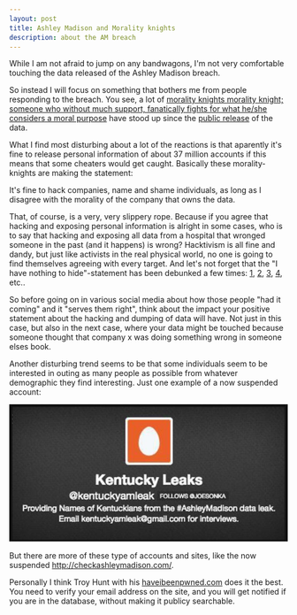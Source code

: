 ```yaml
---
layout: post
title: Ashley Madison and Morality knights
description: about the AM breach
---
```

While I am not afraid to jump on any bandwagons, I'm not very comfortable touching the data released of the Ashley Madison breach.

So instead I will focus on something that bothers me from people responding to the breach. You see, a lot of <a href="#" class="info">morality knights <span>morality knight; someone who without much support, fanatically fights for what he/she considers a moral purpose</span></a> have stood up since the <a href="http://www.wired.com/2015/08/happened-hackers-posted-stolen-ashley-madison-data/" target="_blank">public release</a> of the data.

What I find most disturbing about a lot of the reactions is that aparently it's fine to release personal information of about 37 million accounts if this means that some cheaters would get caught. Basically these morality-knights are making the statement:

<p class="message">
It's fine to hack companies, name and shame individuals, as long as I disagree with the morality of the company that owns the data.
</p>

That, of course, is a very, very slippery rope. Because if you agree that hacking and exposing personal information is alright in some cases, who is to say that hacking and exposing all data from a hospital that wronged someone in the past (and it happens) is wrong? Hacktivism is all fine and dandy, but just like activists in the real physical world, no one is going to find themselves agreeing with every target. And let's not forget that the "I have nothing to hide"-statement has been debunked a few times: <a href="http://papers.ssrn.com/sol3/papers.cfm?abstract_id=998565" target="_blank">1</a>, <a href="http://www.wired.com/2013/06/why-i-have-nothing-to-hide-is-the-wrong-way-to-think-about-surveillance/" target="_blank">2</a>, <a href="https://www.plpeeters.com/blog/en/post/128-everyone-has-something-to-hide" target="_blank">3</a>, <a href="http://www.thoughtcrime.org/blog/we-should-all-have-something-to-hide/" target="_blank">4</a>, etc..

So before going on in various social media about how those people "had it coming" and it "serves them right", think about the impact your positive statement about the hacking and dumping of data will have. Not just in this case, but also in the next case, where your data might be touched because someone thought that company x was doing something wrong in someone elses book.

Another disturbing trend seems to be that some individuals seem to be interested in outing as many people as possible from whatever demographic they find interesting. Just one example of a now suspended account:

<img src="public/images/AM/twitterhole.JPG"/>

But there are more of these type of accounts and sites, like the now suspended <a href="http://checkashleymadison.com/" target="_blank">http://checkashleymadison.com/</a>.

Personally I think Troy Hunt with his <a href="http://haveibeenpwned.com" target="_blank">haveibeenpwned.com</a> does it the best. You need to verify your email address on the site, and you will get notified if you are in the database, without making it publicy searchable.
<br />


